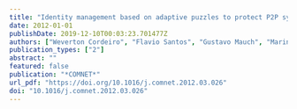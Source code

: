 ```yaml
---
title: "Identity management based on adaptive puzzles to protect P2P systems from Sybil attacks"
date: 2012-01-01
publishDate: 2019-12-10T00:03:23.701477Z
authors: ["Weverton Cordeiro", "Flavio Santos", "Gustavo Mauch", "Marinho Barcellos", "Luciano P Gaspary"]
publication_types: ["2"]
abstract: ""
featured: false
publication: "*COMNET*"
url_pdf: "https://doi.org/10.1016/j.comnet.2012.03.026"
doi: "10.1016/j.comnet.2012.03.026"
---
```


